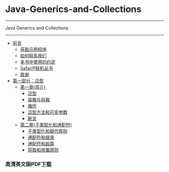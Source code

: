 # Java-Generics-and-Collections


---

Java Generics and Collections

---

* [前言](Preface.md)
  * [获取示例程序](Preface.md#获取示例程序)
  * [如何联系我们](Preface.md#如何联系我们)
  * [本书中使用的约定](Preface.md#本书中使用的约定)
  * [Safari®联机丛书](Preface.md#Safari®联机丛书)
  * [致谢](Preface.md#致谢)
* [第一部分：泛型](ch01/00_Introduction.md)
  * [第一章(简介)](ch01/00_Introduction.md#第一章(简介))
    * [泛型](ch01/01_Generics.md#泛型) 
    * [装箱与拆箱](ch01/02_Boxing_and_Unboxing.md#装箱与拆箱)
    * [循环](ch01/03_Foreach.md#循环)
    * [泛型方法和可变参数](ch01/04_Generic_Methods_and_Varargs.md#泛型方法和可变参数)
    * [断言](ch01/05_Assertions.md#断言)
  * [第二章(子类型化和通配符)](ch02/00_Subtyping_and_Wildcards.md#第二章(子类型化和通配符))
    * [子类型化和替代原则](ch02/01_Subtyping_and_the_Substitution_Principle.md#子类型化和替代原则)
    * [通配符和继承](ch02/02_Wildcards_with_extends.md#通配符和继承)
    * [通配符和超类](ch02/03_Wildcards_with_super.md#通配符和超类)
    * [获取和放置原则](ch02/04_The_Get_and_Put_Principle.md#获取和放置原则)
    

### 高清英文版PDF[下载](https://github.com/maskleo/Java-Generics-and-Collections/files/1634266/Java.pdf)
